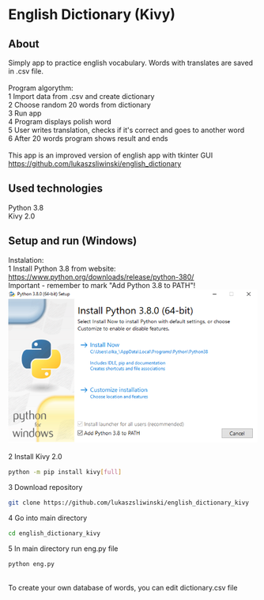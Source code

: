 # English Dictionary (Kivy)

## About
Simply app to practice english vocabulary. Words with translates are saved in .csv file.<br><br>
Program algorythm:<br>
1 Import data from .csv and create dictionary<br>
2 Choose random 20 words from dictionary<br>
3 Run app<br>
4 Program displays polish word<br>
5 User writes translation, checks if it's correct and goes to another word<br>
6 After 20 words program shows result and ends<br><br>
This app is an improved version of english app with tkinter GUI<br>
https://github.com/lukaszsliwinski/english_dictionary

## Used technologies
Python 3.8<br>
Kivy 2.0

## Setup and run (Windows)
Instalation:<br>
1 Install Python 3.8 from website:<br>
https://www.python.org/downloads/release/python-380/<br>
Important - remember to mark "Add Python 3.8 to PATH"!<br>
![alt text](https://github.com/lukaszsliwinski/english_dictionary_kivy/blob/master/add-python-to-path.png?raw=true)<br><br>
2 Install Kivy 2.0
```bash
python -m pip install kivy[full]
```
3 Download repository
```bash
git clone https://github.com/lukaszsliwinski/english_dictionary_kivy
```
4 Go into main directory
```bash
cd english_dictionary_kivy
```
5 In main directory run eng.py file
```bash
python eng.py
```
<br>
To create your own database of words, you can edit dictionary.csv file